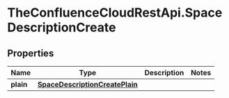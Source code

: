 # TheConfluenceCloudRestApi.SpaceDescriptionCreate

## Properties
Name | Type | Description | Notes
------------ | ------------- | ------------- | -------------
**plain** | [**SpaceDescriptionCreatePlain**](SpaceDescriptionCreatePlain.md) |  | 
